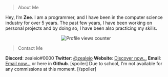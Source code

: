 > About Me

Hey, I’m **Zee**. I am a programmer, and I have been in the computer science industry for over 5 years. The past few years, I have been working on personal projects and by doing so, I have been also practicing my skills.
<p align="center">
    <img src="https://komarev.com/ghpvc/?username=zealeio" alt="Profile views counter" />
</p>

> Contact Me

**Discord**: zealeio#0000
**Twitter**: [@zealeio](https://www.twitter.com/zealeio)
**Website**: [Discover now...](https://www.3xv.xyz)
**Email**: [Email now...](mailto:panos@3xv.xyz)
or here in **Github**.
[spoiler] Due to school, I'm not available for any commissions at this moment. [/spoiler]

